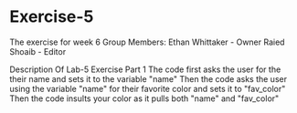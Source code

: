 # Exercise-5
The exercise for week 6
Group Members:
Ethan Whittaker - Owner
Raied Shoaib - Editor

Description Of Lab-5 Exercise Part 1
    The code first asks the user for the their name and sets it to the variable "name"
    Then the code asks the user using the variable "name" for their favorite color and sets it to "fav_color"
    Then the code insults your color as it pulls both "name" and "fav_color"